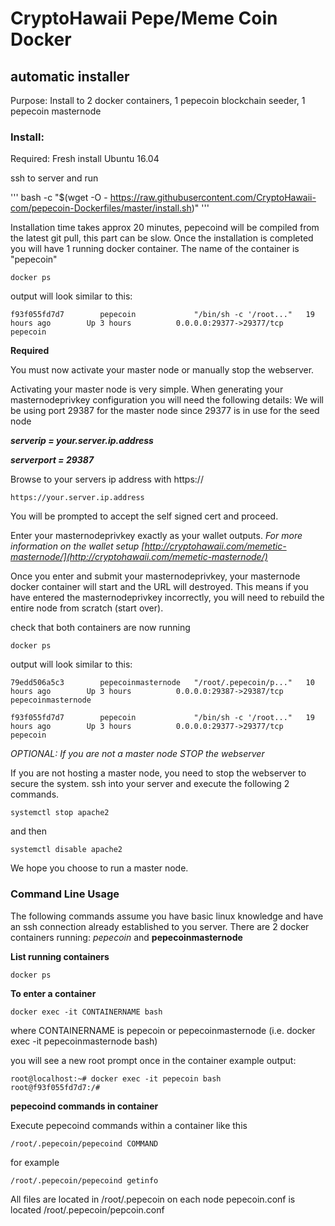# CryptoHawaii Pepe/Meme Coin Docker 
## automatic installer 

Purpose: Install to 2 docker containers, 1 pepecoin blockchain seeder, 1 pepecoin masternode

### Install:

Required: Fresh install Ubuntu 16.04

ssh to server and run
 
'''
bash -c "$(wget -O - https://raw.githubusercontent.com/CryptoHawaii-com/pepecoin-Dockerfiles/master/install.sh)"
'''

Installation time takes approx 20 minutes, pepecoind will be compiled from the latest git pull, this part can be slow.
Once the installation is completed you will have 1 running docker container. The name of the container is "pepecoin"

`docker ps` 

output will look similar to this:

```f93f055fd7d7        pepecoin             "/bin/sh -c '/root..."   19 hours ago        Up 3 hours          0.0.0.0:29377->29377/tcp   pepecoin```

**Required** 

You must now activate your master node or manually stop the webserver.

Activating your master node is very simple. 
When generating your masternodeprivkey configuration you will need the following details:
We will be using port 29387 for the master node since 29377 is in use for the seed node

***serverip = your.server.ip.address***

***serverport = 29387***

Browse to your servers ip address with https://

`https://your.server.ip.address`

You will be prompted to accept the self signed cert and proceed.

Enter your masternodeprivkey exactly as your wallet outputs. *For more information on the wallet setup [http://cryptohawaii.com/memetic-masternode/](http://cryptohawaii.com/memetic-masternode/)*

Once you enter and submit your masternodeprivkey, your masternode docker container will start and the URL will destroyed. This means if you have entered the masternodeprivkey incorrectly, you will need to rebuild the entire node from scratch (start over).

check that both containers are now running

`docker ps`

output will look similar to this:
```
79edd506a5c3        pepecoinmasternode   "/root/.pepecoin/p..."   10 hours ago        Up 3 hours          0.0.0.0:29387->29387/tcp   pepecoinmasternode

f93f055fd7d7        pepecoin             "/bin/sh -c '/root..."   19 hours ago        Up 3 hours          0.0.0.0:29377->29377/tcp   pepecoin
```
*OPTIONAL: If you are not a master node STOP the webserver*

If you are not hosting a master node, you need to stop the webserver to secure the system.
ssh into your server and execute the following 2 commands.

`systemctl stop apache2`

and then

`systemctl disable apache2`

We hope you choose to run a master node.


### Command Line Usage

The following commands assume you have basic linux knowledge and have an ssh connection already established to you server. 
There are 2 docker containers running: *pepecoin* and **pepecoinmasternode**

**List running containers**

`docker ps`

**To enter a container**

`docker exec -it CONTAINERNAME bash`

where CONTAINERNAME is pepecoin or pepecoinmasternode (i.e. docker exec -it pepecoinmasternode bash)

you will see a new root prompt once in the container 
example output:
```
root@localhost:~# docker exec -it pepecoin bash
root@f93f055fd7d7:/#
```

**pepecoind commands in container**

Execute pepecoind commands within a container like this

`/root/.pepecoin/pepecoind COMMAND`

for example

`/root/.pepecoin/pepecoind getinfo`

All files are located in /root/.pepecoin on each node
pepecoin.conf is located /root/.pepecoin/pepcoin.conf

 
